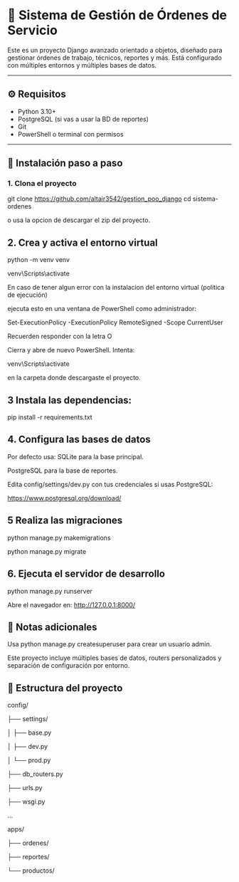# 🧩 Sistema de Gestión de Órdenes de Servicio

Este es un proyecto Django avanzado orientado a objetos, diseñado para gestionar órdenes de trabajo, técnicos, reportes y más. Está configurado con múltiples entornos y múltiples bases de datos.

---

## ⚙️ Requisitos

- Python 3.10+
- PostgreSQL (si vas a usar la BD de reportes)
- Git
- PowerShell o terminal con permisos

---

## 🚀 Instalación paso a paso

### 1. Clona el proyecto

git clone https://github.com/altair3542/gestion_poo_django
cd sistema-ordenes

o usa la opcion de descargar el zip del proyecto.

## 2. Crea y activa el entorno virtual

python -m venv venv

venv\Scripts\activate

En caso de tener algun error con la instalacion del entorno virtual (politica de ejecución)

ejecuta esto en una ventana de PowerShell como administrador:

Set-ExecutionPolicy -ExecutionPolicy RemoteSigned -Scope CurrentUser

Recuerden responder con la letra  O

Cierra y abre de nuevo PowerShell. Intenta:

venv\Scripts\activate

en la carpeta donde descargaste el proyecto.

## 3 Instala las dependencias:

pip install -r requirements.txt


## 4. Configura las bases de datos
Por defecto usa:
SQLite para la base principal.

PostgreSQL para la base de reportes. 

Edita config/settings/dev.py con tus credenciales si usas PostgreSQL:

https://www.postgresql.org/download/

## 5 Realiza las migraciones

python manage.py makemigrations

python manage.py migrate


## 6. Ejecuta el servidor de desarrollo

python manage.py runserver

Abre el navegador en: http://127.0.0.1:8000/

## 🧠 Notas adicionales
Usa python manage.py createsuperuser para crear un usuario admin.

Este proyecto incluye múltiples bases de datos, routers personalizados y separación de configuración por entorno.


## 📁 Estructura del proyecto

config/

├── settings/

│   ├── base.py

│   ├── dev.py

│   └── prod.py

├── db_routers.py

├── urls.py

├── wsgi.py

...

apps/

├── ordenes/

├── reportes/

└── productos/



